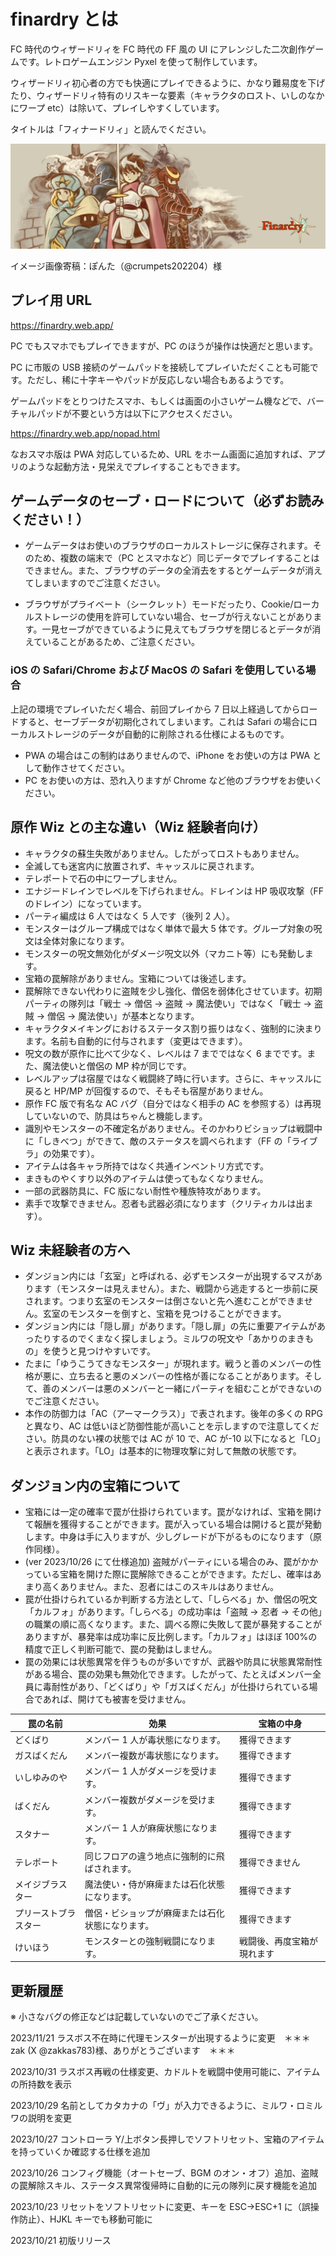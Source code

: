 # finardry とは

FC 時代のウィザードリィを FC 時代の FF 風の UI にアレンジした二次創作ゲームです。レトロゲームエンジン Pyxel を使って制作しています。

ウィザードリィ初心者の方でも快適にプレイできるように、かなり難易度を下げたり、ウィザードリィ特有のリスキーな要素（キャラクタのロスト、いしのなかにワープ etc）は除いて、プレイしやすくしています。

タイトルは「フィナードリィ」と読んでください。

![Finardryイメージ画像](./static/ogp.jpg)

イメージ画像寄稿：ぽんた（@crumpets202204）様

## プレイ用 URL

https://finardry.web.app/

PC でもスマホでもプレイできますが、PC のほうが操作は快適だと思います。

PC に市販の USB 接続のゲームパッドを接続してプレイいただくことも可能です。ただし、稀に十字キーやパッドが反応しない場合もあるようです。

ゲームパッドをとりつけたスマホ、もしくは画面の小さいゲーム機などで、バーチャルパッドが不要という方は以下にアクセスください。

https://finardry.web.app/nopad.html

なおスマホ版は PWA 対応しているため、URL をホーム画面に追加すれば、アプリのような起動方法・見栄えでプレイすることもできます。

## ゲームデータのセーブ・ロードについて（必ずお読みください！）

- ゲームデータはお使いのブラウザのローカルストレージに保存されます。そのため、複数の端末で（PC とスマホなど）同じデータでプレイすることはできません。また、ブラウザのデータの全消去をするとゲームデータが消えてしまいますのでご注意ください。

- ブラウザがプライベート（シークレット）モードだったり、Cookie/ローカルストレージの使用を許可していない場合、セーブが行えないことがあります。一見セーブができているように見えてもブラウザを閉じるとデータが消えていることがあるため、ご注意ください。

### iOS の Safari/Chrome および MacOS の Safari を使用している場合

上記の環境でプレイいただく場合、前回プレイから 7 日以上経過してからロードすると、セーブデータが初期化されてしまいます。これは Safari の場合にローカルストレージのデータが自動的に削除される仕様によるものです。

- PWA の場合はこの制約はありませんので、iPhone をお使いの方は PWA として動作させてください。
- PC をお使いの方は、恐れ入りますが Chrome など他のブラウザをお使いください。

## 原作 Wiz との主な違い（Wiz 経験者向け）

- キャラクタの蘇生失敗がありません。したがってロストもありません。
- 全滅しても迷宮内に放置されず、キャッスルに戻されます。
- テレポートで石の中にワープしません。
- エナジードレインでレベルを下げられません。ドレインは HP 吸収攻撃（FF のドレイン）になっています。
- パーティ編成は 6 人ではなく 5 人です（後列 2 人）。
- モンスターはグループ構成ではなく単体で最大 5 体です。グループ対象の呪文は全体対象になります。
- モンスターの呪文無効化がダメージ呪文以外（マカニト等）にも発動します。
- 宝箱の罠解除がありません。宝箱については後述します。
- 罠解除できない代わりに盗賊を少し強化、僧侶を弱体化させています。初期パーティの隊列は「戦士 → 僧侶 → 盗賊 → 魔法使い」ではなく「戦士 → 盗賊 → 僧侶 → 魔法使い」が基本となります。
- キャラクタメイキングにおけるステータス割り振りはなく、強制的に決まります。名前も自動的に付与されます（変更はできます）。
- 呪文の数が原作に比べて少なく、レベルは 7 までではなく 6 までです。また、魔法使いと僧侶の MP 枠が同じです。
- レベルアップは宿屋ではなく戦闘終了時に行います。さらに、キャッスルに戻ると HP/MP が回復するので、そもそも宿屋がありません。
- 原作 FC 版で有名な AC バグ（自分ではなく相手の AC を参照する）は再現していないので、防具はちゃんと機能します。
- 識別やモンスターの不確定名がありません。そのかわりビショップは戦闘中に「しきべつ」ができて、敵のステータスを調べられます（FF の「ライブラ」の効果です）。
- アイテムは各キャラ所持ではなく共通インベントリ方式です。
- まきものやくすり以外のアイテムは使ってもなくなりません。
- 一部の武器防具に、FC 版にない耐性や種族特攻があります。
- 素手で攻撃できません。忍者も武器必須になります（クリティカルは出ます）。

## Wiz 未経験者の方へ

- ダンジョン内には「玄室」と呼ばれる、必ずモンスターが出現するマスがあります（モンスターは見えません）。また、戦闘から逃走すると一歩前に戻されます。つまり玄室のモンスターは倒さないと先へ進むことができません。玄室のモンスターを倒すと、宝箱を見つけることができます。
- ダンジョン内には「隠し扉」があります。「隠し扉」の先に重要アイテムがあったりするのでくまなく探しましょう。ミルワの呪文や「あかりのまきもの」を使うと見つけやすいです。
- たまに「ゆうこうてきなモンスター」が現れます。戦うと善のメンバーの性格が悪に、立ち去ると悪のメンバーの性格が善になることがあります。そして、善のメンバーは悪のメンバーと一緒にパーティを組むことができないのでご注意ください。
- 本作の防御力は「AC（アーマークラス）」で表されます。後年の多くの RPG と異なり、AC は低いほど防御性能が高いことを示しますので注意してください。防具のない裸の状態では AC が 10 で、AC が-10 以下になると「LO」と表示されます。「LO」は基本的に物理攻撃に対して無敵の状態です。

## ダンジョン内の宝箱について

- 宝箱には一定の確率で罠が仕掛けられています。罠がなければ、宝箱を開けて報酬を獲得することができます。罠が入っている場合は開けると罠が発動します。中身は手に入りますが、少しグレードが下がるものになります（原作同様）。
- (ver 2023/10/26 にて仕様追加) 盗賊がパーティにいる場合のみ、罠がかかっている宝箱を開けた際に罠解除できることができます。ただし、確率はあまり高くありません。また、忍者にはこのスキルはありません。
- 罠が仕掛けられているか判断する方法として、「しらべる」か、僧侶の呪文「カルフォ」があります。「しらべる」の成功率は「盗賊 → 忍者 → その他」の職業の順に高くなります。また、調べる際に失敗して罠が暴発することがありますが、暴発率は成功率に反比例します。「カルフォ」はほぼ 100%の精度で正しく判断可能で、罠の発動はしません。
- 罠の効果には状態異常を伴うものが多いですが、武器や防具に状態異常耐性がある場合、罠の効果も無効化できます。したがって、たとえばメンバー全員に毒耐性があり、「どくばり」や「ガスばくだん」が仕掛けられている場合であれば、開けても被害を受けません。

| 罠の名前             | 効果                                             | 宝箱の中身                 |
| -------------------- | ------------------------------------------------ | -------------------------- |
| どくばり             | メンバー 1 人が毒状態になります。                | 獲得できます               |
| ガスばくだん         | メンバー複数が毒状態になります。                 | 獲得できます               |
| いしゆみのや         | メンバー 1 人がダメージを受けます。              | 獲得できます               |
| ばくだん             | メンバー複数がダメージを受けます。               | 獲得できます               |
| スタナー             | メンバー 1 人が麻痺状態になります。              | 獲得できます               |
| テレポート           | 同じフロアの違う地点に強制的に飛ばされます。     | 獲得できません             |
| メイジブラスター     | 魔法使い・侍が麻痺または石化状態になります。     | 獲得できます               |
| プリーストブラスター | 僧侶・ビショップが麻痺または石化状態になります。 | 獲得できます               |
| けいほう             | モンスターとの強制戦闘になります。               | 戦闘後、再度宝箱が現れます |

## 更新履歴

※ 小さなバグの修正などは記載していないのでご了承ください。

2023/11/21 ラスボス不在時に代理モンスターが出現するように変更　＊＊＊　 zak (X @zakkas783)様、ありがとうございます　＊＊＊

2023/10/31 ラスボス再戦の仕様変更、カドルトを戦闘中使用可能に、アイテムの所持数を表示

2023/10/29 名前としてカタカナの「ヴ」が入力できるように、ミルワ・ロミルワの説明を変更

2023/10/27 コントローラ Y/上ボタン長押しでソフトリセット、宝箱のアイテムを持っていくか確認する仕様を追加

2023/10/26 コンフィグ機能（オートセーブ、BGM のオン・オフ）追加、盗賊の罠解除スキル、ステータス異常復帰時に自動的に元の隊列に戻す機能を追加

2023/10/23 リセットをソフトリセットに変更、キーを ESC→ESC+1 に（誤操作防止）、HJKL キーでも移動可能に

2023/10/21 初版リリース

